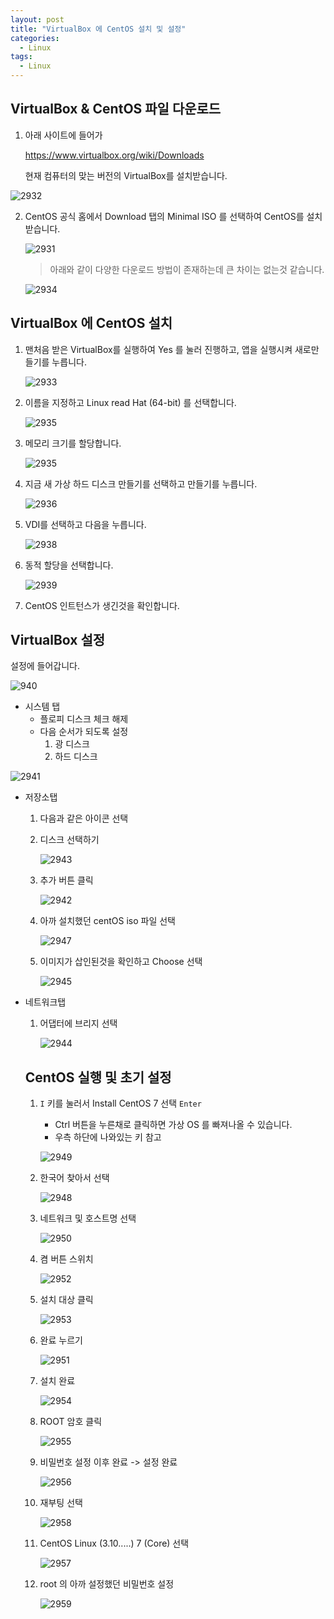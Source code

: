 ```yaml
---
layout: post
title: "VirtualBox 에 CentOS 설치 및 설정"
categories:
  - Linux
tags:
  - Linux
---
```


## VirtualBox & CentOS 파일 다운로드

1. 아래 사이트에 들어가

   <https://www.virtualbox.org/wiki/Downloads>

   현재 컴퓨터의 맞는 버전의 VirtualBox를 설치받습니다.

![2932](https://user-images.githubusercontent.com/31085727/54729916-5e0e0e80-4bc9-11e9-928d-826fe0383ca4.png)

2. CentOS 공식 홈에서 Download 탭의 Minimal ISO 를 선택하여 CentOS를 설치받습니다.

   ![2931](https://user-images.githubusercontent.com/31085727/54729917-60706880-4bc9-11e9-907c-7a43d4164e9d.png)

   > 아래와 같이 다양한 다운로드 방법이 존재하는데 큰 차이는 없는것 같습니다.

   ![2934](https://user-images.githubusercontent.com/31085727/54730075-20f64c00-4bca-11e9-95c3-4301a86f245e.png)



## VirtualBox 에 CentOS 설치

1. 맨처음 받은 VirtualBox를 실행하여 Yes 를 눌러 진행하고, 앱을 실행시켜 새로만들기를 누릅니다.

   ![2933](https://user-images.githubusercontent.com/31085727/54730129-864a3d00-4bca-11e9-83c7-6a6f68f3dd01.png)

2. 이름을 지정하고 Linux read Hat (64-bit) 를 선택합니다.

   ![2935](https://user-images.githubusercontent.com/31085727/54730169-c4476100-4bca-11e9-8362-f2e03d1316e7.png)

3. 메모리 크기를 할당합니다.

   ![2935](https://user-images.githubusercontent.com/31085727/54730169-c4476100-4bca-11e9-8362-f2e03d1316e7.png)

4. 지금 새 가상 하드 디스크 만들기를 선택하고 만들기를 누릅니다.

   ![2936](https://user-images.githubusercontent.com/31085727/54730215-01abee80-4bcb-11e9-8913-16132f531c7a.png)

5. VDI를 선택하고 다음을 누릅니다.

   ![2938](https://user-images.githubusercontent.com/31085727/54730257-56e80000-4bcb-11e9-94e1-37ec3238b439.png)

6. 동적 할당을 선택합니다.

   ![2939](https://user-images.githubusercontent.com/31085727/54730323-90207000-4bcb-11e9-98e0-0909b1266ebe.png)

7. CentOS 인트턴스가 생긴것을 확인합니다.

   

## VirtualBox 설정



설정에 들어갑니다.

![940](https://user-images.githubusercontent.com/31085727/54730337-a8908a80-4bcb-11e9-9aa3-c56898c6776c.png)



- 시스템 탭
  - 플로피 디스크 체크 해제
  - 다음 순서가 되도록 설정
    1. 광 디스크
    2. 하드 디스크

![2941](https://user-images.githubusercontent.com/31085727/54730459-73386c80-4bcc-11e9-8fa6-c697c9865511.png)



- 저장소탭

  1. 다음과 같은 아이콘 선택

  2. 디스크 선택하기

     ![2943](https://user-images.githubusercontent.com/31085727/54730522-c3173380-4bcc-11e9-85ad-8e5b2cdeb48f.png)

  3. 추가 버튼 클릭

     ![2942](https://user-images.githubusercontent.com/31085727/54730562-ff4a9400-4bcc-11e9-8371-8111b0aac1de.png)

  4. 아까 설치했던 centOS iso 파일 선택

     ![2947](https://user-images.githubusercontent.com/31085727/54730605-27d28e00-4bcd-11e9-907b-d6f64405d302.png)

  5. 이미지가 삽인된것을 확인하고 Choose 선택

     ![2945](https://user-images.githubusercontent.com/31085727/54730631-43d62f80-4bcd-11e9-8286-fc94507c8275.png)



- 네트워크탭

  1. 어댑터에 브리지 선택

     ![2944](https://user-images.githubusercontent.com/31085727/54730647-5cdee080-4bcd-11e9-890b-1eee6d9de9cf.png)

     

  ## CentOS 실행 및 초기 설정

  1. `I` 키를 눌러서 Install CentOS 7 선택 `Enter`

     - Ctrl 버튼을 누른채로 클릭하면 가상 OS 를 빠져나올 수 있습니다.
     - 우측 하단에 나와있는 키 참고

     ![2949](https://user-images.githubusercontent.com/31085727/54730707-b0512e80-4bcd-11e9-80a5-3808a50d7250.png)

  2. 한국어 찾아서 선택

     ![2948](https://user-images.githubusercontent.com/31085727/54730857-759bc600-4bce-11e9-95be-7d12c6bd436e.png)

  3. 네트워크 및 호스트명 선택

     ![2950](https://user-images.githubusercontent.com/31085727/54730868-8ba98680-4bce-11e9-9240-26d4958aa7e9.png)

  4. 켬 버튼 스위치

     ![2952](https://user-images.githubusercontent.com/31085727/54730880-9f54ed00-4bce-11e9-8ee8-abb83d0d4a22.png)

  5. 설치 대상 클릭

     ![2953](https://user-images.githubusercontent.com/31085727/54730895-b8f63480-4bce-11e9-9e8e-00b5f2d5d51d.png)

  6. 완료 누르기

     ![2951](https://user-images.githubusercontent.com/31085727/54730904-cad7d780-4bce-11e9-89d6-b99175d4bf4c.png)

  7. 설치 완료

     ![2954](https://user-images.githubusercontent.com/31085727/54730930-e216c500-4bce-11e9-86f9-b76b1c3df81e.png)

  8. ROOT 암호 클릭

     ![2955](https://user-images.githubusercontent.com/31085727/54730959-fa86df80-4bce-11e9-96c0-062393124b8b.png)

  9. 비밀번호 설정 이후 완료 -> 설정 완료

     ![2956](https://user-images.githubusercontent.com/31085727/54730987-18ecdb00-4bcf-11e9-9c91-45c7a6cfe30f.png)

  10. 재부팅 선택

      ![2958](https://user-images.githubusercontent.com/31085727/54731026-5fdad080-4bcf-11e9-9104-eefecfdd8882.png)

  11. CentOS Linux (3.10.....) 7 (Core) 선택

      ![2957](https://user-images.githubusercontent.com/31085727/54731043-74b76400-4bcf-11e9-98bf-25d37dfce65b.png)

  12. root 의 아까 설정했던 비밀번호 설정

      ![2959](https://user-images.githubusercontent.com/31085727/54731064-8993f780-4bcf-11e9-9b98-115b58586751.png)





